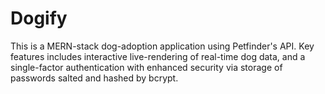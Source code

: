 # Dogify

This is a MERN-stack dog-adoption application using Petfinder's API. Key features includes interactive live-rendering of real-time dog data, and a single-factor authentication with enhanced security via storage of passwords salted and hashed by bcrypt. 

